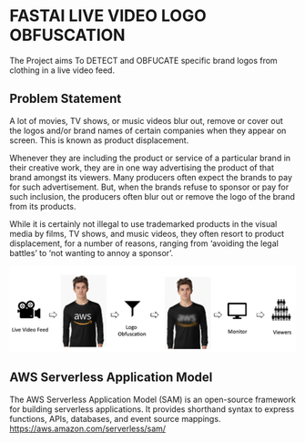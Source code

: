 # FASTAI LIVE VIDEO LOGO OBFUSCATION
The Project aims To DETECT and OBFUCATE specific brand logos from clothing in a live video feed. 

## Problem Statement
A lot of movies, TV shows, or music videos blur out, remove or cover out the logos and/or brand names of certain companies when they appear on screen. This is known as product displacement. 

Whenever they are including the product or service of a particular brand in their creative work, they are in one way advertising the product of that brand amongst its viewers.  Many producers often expect the brands to pay for such advertisement. But, when the brands refuse to sponsor or pay for such inclusion, the producers often blur out or remove the logo of the brand from its products. 

While it is certainly not illegal to use trademarked products in the visual media by films, TV shows, and music videos, they often resort to product displacement, for a number of reasons, ranging from ‘avoiding the legal battles’ to ‘not wanting to annoy a sponsor’.

![Project workflow](docs/images/project_workflow.png)


## AWS Serverless Application Model
The AWS Serverless Application Model (SAM) is an open-source framework for building serverless applications. It provides shorthand syntax to express functions, APIs, databases, and event source mappings.
https://aws.amazon.com/serverless/sam/
